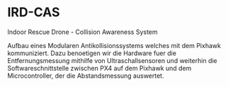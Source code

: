 # IRD-CAS
Indoor Rescue Drone - Collision Awareness System

Aufbau eines Modularen Antikollisionssystems welches mit dem Pixhawk kommuniziert. Dazu benoetigen wir die Hardware fuer die Entfernungsmessung mithilfe von Ultraschallsensoren und weiterhin die Softwareschnittstelle zwischen PX4 auf dem Pixhawk und dem Microcontroller, der die Abstandsmessung auswertet.
